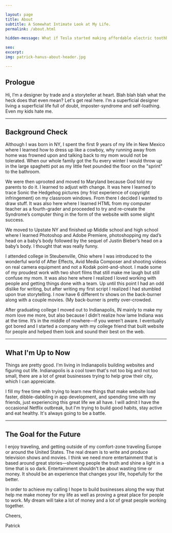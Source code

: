 ```yaml
---

layout: page
title: About
subtitle: A Somewhat Intimate Look at My Life.
permalink: /about.html

hidden-message: What if Tesla started making affordable electric toothbrushes?

seo:
excerpt:
img: patrick-hanus-about-header.jpg

---
```

	
## Prologue

Hi, I’m a designer by trade and a storyteller at heart. Blah blah blah what the heck does that even mean? Let's get real here. I’m a superficial designer living a superficial life full of doubt, imposter-syndrome and self-loathing. Even my kids hate me.

---

## Background Check

Although I was born in NY, I spent the first 9 years of my life in New Mexico where I learned how to dress up like a cowboy, why running away from home was frowned upon and talking back to my mom would not be tolerated. When our whole family got the flu every winter I would throw up in the large spaghetti pot as my little feet pounded the floor on the "sprint" to the bathroom.

We were then uprooted and moved to Maryland because God told my parents to do it. I learned to adjust with change. It was here I learned to trace Sonic the Hedgehog pictures (my frist experience of copyright infringement) on my classroom windows. From there I decided I wanted to draw stuff. It was also here where I learned HTML from my computer teacher as a fourth-grader and proceeded to try and re-create the Syndrome’s computer thing in the form of the website with some slight success.

We moved to Upstate NY and finished up Middle school and high school where I learned Photoshop and Adobe Premiere, photoshopping my dad’s head on a baby’s body followed by the sequel of Justin Bieber’s head on a baby’s body. I thought that was really funny.

I attended college in Steubenville, Ohio where I was introduced to the wonderful world of After Effects, Avid Media Composer and shooting videos on real camera equipment and not a Kodak point-and-shoot. I made some of my proudest work with two short films that still make me laugh but still confuse my mom. It was also here where I realized I loved working with people and getting things done with a team. Up until this point I had an odd dislike for writing, but after writing my first script I realized I had stumbled upon true storytelling. I now have 6 different tv shows on the back-burner along with a couple movies. (My back-burner is pretty over-crowded.

After graduating college I moved out to Indianapolis, IN mainly to make my mom love me more, but also because I didn’t realize how lame Indiana was at the time. It’s in the middle of nowhere—if you weren’t aware. I eventually got bored and I started a company with my college friend that built website for people and helped them look and sound their best on the web.

---
	
## What I'm Up to Now

Things are pretty good. I'm living in Indianapolis building websites and figuring out life. Indianapolis is a cool town that's not too big and not too small, there are a lot of great businesses trying to help grow their city, which I can appreiciate.

I fill my free time with trying to learn new things that make website load faster, dibble-dabbling in app development, and spending time with my friends, just experiencing this great life we all have. I will admit I have the occasional Netflix outbreak, but I'm trying to build good habits, stay active and eat healthy. It's always going to be a battle.

---

## The Goal for the Future

I enjoy traveling, and getting outside of my comfort-zone traveling Europe or around the United States. The real dream is to write and produce television shows and movies. I think we need more entertainment that is based around great stories—showing people the truth and shine a light in a time that is so dark.	Entertainment shouldn't be about wasting time or money. It should be an experience that changes your life, hopefully for the better.

In order to achieve my calling I hope to build businesses along the way that help me make money for my life as well as proving a great place for people to work. My dream will take a lot of money and a lot of great people working together.

Cheers,

Patrick
